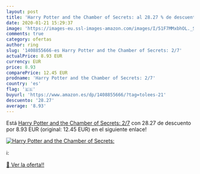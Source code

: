 ```yaml
---
layout: post
title: 'Harry Potter and the Chamber of Secrets: al 28.27 % de descuento'
date: 2020-01-21 15:29:37
image: 'https://images-eu.ssl-images-amazon.com/images/I/51F7MMxbhOL._SL200_.jpg'
comments: true
category: ofertas
author: ring
slug: '1408855666-es Harry Potter and the Chamber of Secrets: 2/7'
actualPrice: 8.93 EUR
currency: EUR
price: 8.93
comparePrice: 12.45 EUR
prodname: 'Harry Potter and the Chamber of Secrets: 2/7'
country: 'es'
flag: '🇪🇸'
buyurl: 'https://www.amazon.es/dp/1408855666/?tag=tolees-21'
descuento: '28.27'
average: '8.93'
---
```


Está [Harry Potter and the Chamber of Secrets: 2/7](https://www.amazon.es/dp/1408855666/?tag=tolees-21) con 28.27 de descuento por 8.93 EUR (original: 12.45 EUR) en el siguiente enlace!

[![Harry Potter and the Chamber of Secrets:](https://images-eu.ssl-images-amazon.com/images/I/51F7MMxbhOL._SL200_.jpg)](https://www.amazon.es/dp/1408855666/?tag=tolees-21)

ℹ️:


[🛒 Ver la oferta!!](https://www.amazon.es/dp/1408855666/?tag=tolees-21)
